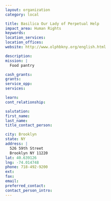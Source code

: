 ```yaml
---
layout: organization
category: local

title: Basilica Our Lady of Perpetual Help
impact_area: Human Rights
keywords: 
location_services: 
location_offices: 
website: http://www.olphbkny.org/english.html

description: 
mission: |
  Food pantry

cash_grants: 
grants: 
service_opp: 
services: 

learn: 
cont_relationship: 

salutation: 
first_name: 
last_name: 
title_contact_person: 

city: Brooklyn
state: NY
address: |
  526 59th Street  
  Brooklyn NY 11220
lat: 40.639126
lng: -74.014748
phone: 718-492-9200
ext: 
fax: 
email: 
preferred_contact: 
contact_person_intro: 
---
```


